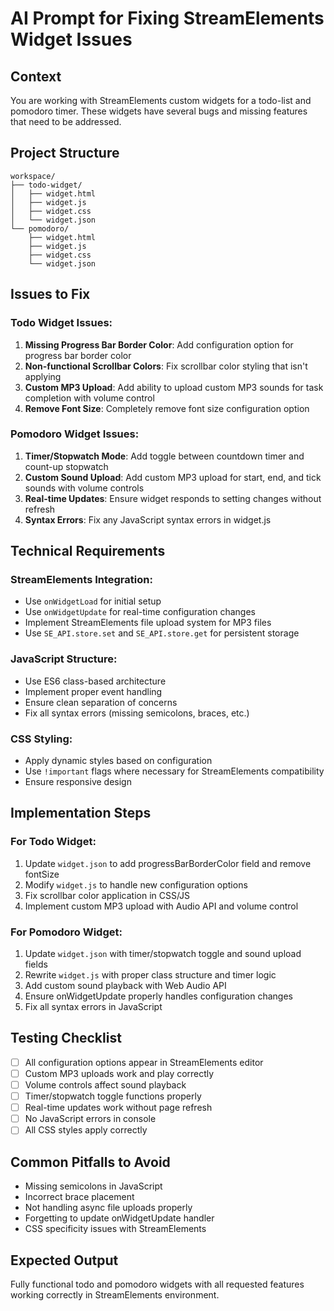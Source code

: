 # AI Prompt for Fixing StreamElements Widget Issues

## Context
You are working with StreamElements custom widgets for a todo-list and pomodoro timer. These widgets have several bugs and missing features that need to be addressed.

## Project Structure
```
workspace/
├── todo-widget/
│   ├── widget.html
│   ├── widget.js
│   ├── widget.css
│   └── widget.json
└── pomodoro/
    ├── widget.html
    ├── widget.js
    ├── widget.css
    └── widget.json
```

## Issues to Fix

### Todo Widget Issues:
1. **Missing Progress Bar Border Color**: Add configuration option for progress bar border color
2. **Non-functional Scrollbar Colors**: Fix scrollbar color styling that isn't applying
3. **Custom MP3 Upload**: Add ability to upload custom MP3 sounds for task completion with volume control
4. **Remove Font Size**: Completely remove font size configuration option

### Pomodoro Widget Issues:
1. **Timer/Stopwatch Mode**: Add toggle between countdown timer and count-up stopwatch
2. **Custom Sound Upload**: Add custom MP3 upload for start, end, and tick sounds with volume controls
3. **Real-time Updates**: Ensure widget responds to setting changes without refresh
4. **Syntax Errors**: Fix any JavaScript syntax errors in widget.js

## Technical Requirements

### StreamElements Integration:
- Use `onWidgetLoad` for initial setup
- Use `onWidgetUpdate` for real-time configuration changes
- Implement StreamElements file upload system for MP3 files
- Use `SE_API.store.set` and `SE_API.store.get` for persistent storage

### JavaScript Structure:
- Use ES6 class-based architecture
- Implement proper event handling
- Ensure clean separation of concerns
- Fix all syntax errors (missing semicolons, braces, etc.)

### CSS Styling:
- Apply dynamic styles based on configuration
- Use `!important` flags where necessary for StreamElements compatibility
- Ensure responsive design

## Implementation Steps

### For Todo Widget:
1. Update `widget.json` to add progressBarBorderColor field and remove fontSize
2. Modify `widget.js` to handle new configuration options
3. Fix scrollbar color application in CSS/JS
4. Implement custom MP3 upload with Audio API and volume control

### For Pomodoro Widget:
1. Update `widget.json` with timer/stopwatch toggle and sound upload fields
2. Rewrite `widget.js` with proper class structure and timer logic
3. Add custom sound playback with Web Audio API
4. Ensure onWidgetUpdate properly handles configuration changes
5. Fix all syntax errors in JavaScript

## Testing Checklist
- [ ] All configuration options appear in StreamElements editor
- [ ] Custom MP3 uploads work and play correctly
- [ ] Volume controls affect sound playback
- [ ] Timer/stopwatch toggle functions properly
- [ ] Real-time updates work without page refresh
- [ ] No JavaScript errors in console
- [ ] All CSS styles apply correctly

## Common Pitfalls to Avoid
- Missing semicolons in JavaScript
- Incorrect brace placement
- Not handling async file uploads properly
- Forgetting to update onWidgetUpdate handler
- CSS specificity issues with StreamElements

## Expected Output
Fully functional todo and pomodoro widgets with all requested features working correctly in StreamElements environment.
